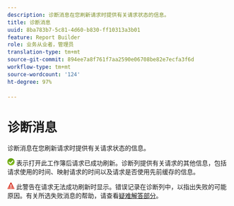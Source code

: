 ```yaml
---
description: 诊断消息在您刷新请求时提供有关请求状态的信息。
title: 诊断消息
uuid: 8ba783b7-5c81-4d60-b830-ff10313a3b01
feature: Report Builder
role: 业务从业者，管理员
translation-type: tm+mt
source-git-commit: 894ee7a8f761f7aa2590e06708be82e7ecfa3f6d
workflow-type: tm+mt
source-wordcount: '124'
ht-degree: 97%

---
```



# 诊断消息

诊断消息在您刷新请求时提供有关请求状态的信息。

![icon_notice_success.gif](assets/icon_notice_success.gif) 表示打开此工作簿后请求已成功刷新。诊断列提供有关请求的其他信息，包括请求使用的时间、映射请求的时间以及请求是否使用先前缓存的信息。

![icon_notice_warn.gif](assets/icon_notice_warn.gif) 此警告在请求无法成功刷新时显示。错误记录在诊断列中，以指出失败的可能原因。有关所选失败消息的帮助，请查看[疑难解答部分](/help/analyze/report-builder/troubleshoot.md)。
